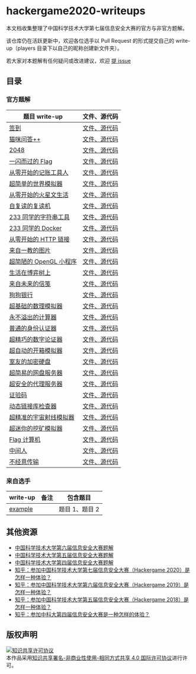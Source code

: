 # hackergame2020-writeups

本文档收集整理了中国科学技术大学第七届信息安全大赛的官方与非官方题解。

该仓库仍在活跃更新中，欢迎各位选手以 Pull Request 的形式提交自己的 write-up（players 目录下以自己的昵称创建新文件夹）。

若大家对本题解有任何疑问或改进建议，欢迎 [提 issue](https://github.com/USTC-Hackergame/hackergame2020-writeups/issues/new)

## 目录

### 官方题解

| 题目 write-up                                                | 文件、源代码                                           |
| ------------------------------------------------------------ | ------------------------------------------------------ |
| [签到](official/签到/README.md) | [文件、源代码](official/签到/src) |
| [猫咪问答++](official/猫咪问答++/README.md) | [文件、源代码](official/猫咪问答++/src) |
| [2048](official/2048/README.md) | [文件、源代码](official/2048/src) |
| [一闪而过的 Flag](official/一闪而过的%20Flag/README.md) | [文件、源代码](official/一闪而过的%20Flag/src) |
| [从零开始的记账工具人](official/从零开始的记账工具人/README.md) | [文件、源代码](official/从零开始的记账工具人/src) |
| [超简单的世界模拟器](official/超简单的世界模拟器/README.md) | [文件、源代码](official/超简单的世界模拟器/src) |
| [从零开始的火星文生活](official/从零开始的火星文生活/README.md) | [文件、源代码](official/从零开始的火星文生活/src) |
| [自复读的复读机](official/自复读的复读机/README.md) | [文件、源代码](official/自复读的复读机/src) |
| [233 同学的字符串工具](official/233%20同学的字符串工具/README.md) | [文件、源代码](official/233%20同学的字符串工具/src) |
| [233 同学的 Docker](official/233%20同学的%20Docker/README.md) | [文件、源代码](official/233%20同学的%20Docker/src) |
| [从零开始的 HTTP 链接](official/从零开始的%20HTTP%20链接/README.md) | [文件、源代码](official/从零开始的%20HTTP%20链接/src) |
| [来自一教的图片](official/来自一教的图片/README.md) | [文件、源代码](official/来自一教的图片/src) |
| [超简陋的 OpenGL 小程序](official/超简陋的%20OpenGL%20小程序/README.md) | [文件、源代码](official/超简陋的%20OpenGL%20小程序/src) |
| [生活在博弈树上](official/生活在博弈树上/README.md) | [文件、源代码](official/生活在博弈树上/src) |
| [来自未来的信笺](official/来自未来的信笺/README.md) | [文件、源代码](official/来自未来的信笺/src) |
| [狗狗银行](official/狗狗银行/README.md) | [文件、源代码](official/狗狗银行/src) |
| [超基础的数理模拟器](official/超基础的数理模拟器/README.md) | [文件、源代码](official/超基础的数理模拟器/src) |
| [永不溢出的计算器](official/永不溢出的计算器/README.md) | [文件、源代码](official/永不溢出的计算器/src) |
| [普通的身份认证器](official/普通的身份认证器/README.md) | [文件、源代码](official/普通的身份认证器/src) |
| [超精巧的数字论证器](official/超精巧的数字论证器/README.md) | [文件、源代码](official/超精巧的数字论证器/src) |
| [超自动的开箱模拟器](official/超自动的开箱模拟器/README.md) | [文件、源代码](official/超自动的开箱模拟器/src) |
| [室友的加密硬盘](official/室友的加密硬盘/README.md) | [文件、源代码](official/室友的加密硬盘/src) |
| [超简易的网盘服务器](official/超简易的网盘服务器/README.md) | [文件、源代码](official/超简易的网盘服务器/src) |
| [超安全的代理服务器](official/超安全的代理服务器/README.md) | [文件、源代码](official/超安全的代理服务器/src) |
| [证验码](official/证验码/README.md) | [文件、源代码](official/证验码/src) |
| [动态链接库检查器](official/动态链接库检查器/README.md) | [文件、源代码](official/动态链接库检查器/src) |
| [超精准的宇宙射线模拟器](official/超精准的宇宙射线模拟器/README.md) | [文件、源代码](official/超精准的宇宙射线模拟器/src) |
| [超迷你的挖矿模拟器](official/超迷你的挖矿模拟器/README.md) | [文件、源代码](official/超迷你的挖矿模拟器/src) |
| [Flag 计算机](official/Flag%20计算机/README.md) | [文件、源代码](official/Flag%20计算机/src) |
| [中间人](official/中间人/README.md) | [文件、源代码](official/中间人/src) |
| [不经意传输](official/不经意传输/README.md) | [文件、源代码](official/不经意传输/src) |


### 来自选手

| write-up | 备注 | 包含题目 |
| - | - | - |
| [example](players/example) | | 题目 1、题目 2 |

## 其他资源

- [中国科学技术大学第六届信息安全大赛题解](https://github.com/ustclug/hackergame2019-writeups)
- [中国科学技术大学第五届信息安全大赛题解](https://github.com/ustclug/hackergame2018-writeups)
- [中国科学技术大学第四届信息安全大赛题解](https://volltin.gitbooks.io/hackergame2017-writeup/)
- [知乎：参加中国科学技术大学第七届信息安全大赛（Hackergame 2020）是怎样一种体验？](https://www.zhihu.com/question/428140079)
- [知乎：参加中国科学技术大学第六届信息安全大赛（Hackergame 2019）是怎样一种体验？](https://www.zhihu.com/question/351947330)
- [知乎：参加中国科学技术大学第五届信息安全大赛（Hackergame 2018）是怎样一种体验？](https://www.zhihu.com/question/297850153)
- [知乎：参加中科大第四届信息安全大赛是一种怎样的体验？](https://www.zhihu.com/question/67050288)

## 版权声明

<a rel="license" href="http://creativecommons.org/licenses/by-nc-sa/4.0/"><img alt="知识共享许可协议" style="border-width:0" src="https://i.creativecommons.org/l/by-nc-sa/4.0/88x31.png" /></a><br />本作品采用<a rel="license" href="http://creativecommons.org/licenses/by-nc-sa/4.0/">知识共享署名-非商业性使用-相同方式共享 4.0 国际许可协议</a>进行许可。
